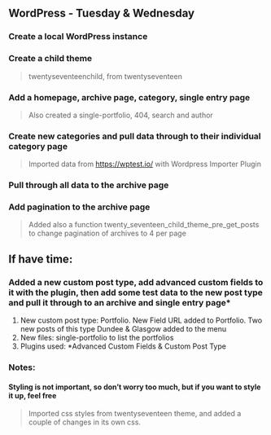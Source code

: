 ## WordPress - Tuesday & Wednesday

### Create a local WordPress instance
### Create a child theme
>twentyseventeenchild, from twentyseventeen
### Add a homepage, archive page, category, single entry page
>Also created a single-portfolio, 404, search and author
### Create new categories and pull data through to their individual category page
>Imported data from https://wptest.io/ with Wordpress Importer Plugin
### Pull through all data to the archive page
### Add pagination to the archive page
>Added also a function twenty_seventeen_child_theme_pre_get_posts to change pagination of archives to 4 per page


## If have time:

### Added a new custom post type, add advanced custom fields to it with the plugin, then add some test data to the new post type and pull it through to an archive and single entry page*

1. New custom post type: Portfolio. New Field URL added to Portfolio. Two new posts of this type Dundee & Glasgow added to the menu
2. New files: single-portfolio to list the portfolios
3. Plugins used: *Advanced Custom Fields & Custom Post Type

### Notes:

#### Styling is not important, so don’t worry too much, but if you want to style it up, feel free

>Imported css styles from twentyseventeen theme, and added a couple of changes in its own css.